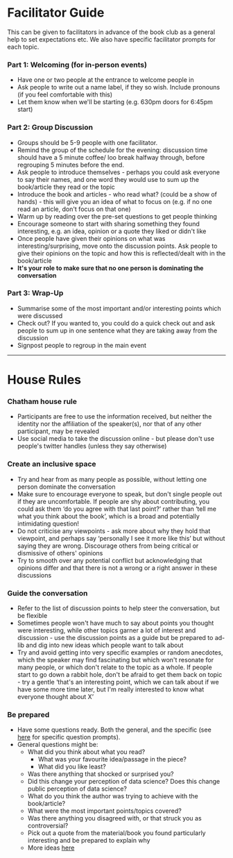 Facilitator Guide
================

This can be given to facilitators in advance of the book club as a
general help to set expectations etc. We also have specific facilitator
prompts for each topic.

### Part 1: Welcoming (for in-person events)

  - Have one or two people at the entrance to welcome people in
  - Ask people to write out a name label, if they so wish. Include
    pronouns (if you feel comfortable with this)
  - Let them know when we'll be starting (e.g. 630pm doors for 6:45pm
    start)

### Part 2: Group Discussion

  - Groups should be 5-9 people with one facilitator.
  - Remind the group of the schedule for the evening: discussion time should have a 5 minute
    coffee/ loo break halfway through, before regrouping 5 minutes before the
    end.
  - Ask people to introduce themselves - perhaps you could ask everyone
    to say their names, and one word they would use to sum up the
    book/article they read or the topic
  - Introduce the book and articles - who read what? (could be a show of
    hands) - this will give you an idea of what to focus on (e.g. if no
    one read an article, don't focus on that one)
  - Warm up by reading over the pre-set questions to get people thinking
  - Encourage someone to start with sharing something they found
    interesting, e.g. an idea, opinion or a quote they liked or didn't
    like
  - Once people have given their opinions on what was
    interesting/surprising, move onto the discussion points. Ask people
    to give their opinions on the topic and how this is reflected/dealt
    with in the book/article
  - **It's your role to make sure that no one person is dominating the
    conversation**
    
### Part 3: Wrap-Up

  - Summarise some of the most important and/or interesting points which
    were discussed
  - Check out? If you wanted to, you could do a quick check out and ask
    people to sum up in one sentence what they are taking away from the
    discussion
  - Signpost people to regroup in the main event

-----

# House Rules

### Chatham house rule

  - Participants are free to use the information received, but neither
    the identity nor the affiliation of the speaker(s), nor that of any
    other participant, may be revealed
  - Use social media to take the discussion online - but please don't
    use people's twitter handles (unless they say otherwise)

### Create an inclusive space

  - Try and hear from as many people as possible, without letting one
    person dominate the conversation
  - Make sure to encourage everyone to speak, but don't single people
    out if they are uncomfortable. If people are shy about contributing,
    you could ask them ‘do you agree with that last point?’ rather than
    ‘tell me what you think about the book’, which is a broad and
    potentially intimidating question\!
  - Do not criticise any viewpoints - ask more about why they hold that
    viewpoint, and perhaps say ‘personally I see it more like this’ but
    without saying they are wrong. Discourage others from being critical
    or dismissive of others' opinions
  - Try to smooth over any potential conflict but acknowledging that
    opinions differ and that there is not a wrong or a right answer in
    these discussions

### Guide the conversation

  - Refer to the list of discussion points to help steer the
    conversation, but be flexible
  - Sometimes people won't have much to say about points you thought
    were interesting, while other topics garner a lot of interest and
    discussion - use the discussion points as a guide but be prepared to
    ad-lib and dig into new ideas which people want to talk about
  - Try and avoid getting into very specific examples or random
    anecdotes, which the speaker may find fascinating but which won't
    resonate for many people, or which don't relate to the topic as a
    whole. If people start to go down a rabbit hole, don't be afraid to
    get them back on topic - try a gentle ‘that's an interesting point,
    which we can talk about if we have some more time later, but I'm
    really interested to know what everyone thought about X’

### Be prepared

  - Have some questions ready. Both the general, and the specific (see [here](https://github.com/datasciencecampus/ethics_society_reading_group/blob/main/Topics%20and%20Materials/Session-1-Facilitator-Qs.md) for specific question prompts).
  - General questions might be:
      - What did you think about what you read?
          - What was your favourite idea/passage in the piece?
          - What did you like least?
      - Was there anything that shocked or surprised you?
      - Did this change your perception of data science? Does this
        change public perception of data science?
      - What do you think the author was trying to achieve with the
        book/article?
      - What were the most important points/topics covered?
      - Was there anything you disagreed with, or that struck you as
        controversial?
      - Pick out a quote from the material/book you found particularly
        interesting and be prepared to explain why
      - More ideas
        [here](https://bookriot.com/2017/08/21/book-club-discussion-questions/)
